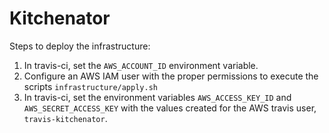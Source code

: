 # Kitchenator

Steps to deploy the infrastructure:
1. In travis-ci, set the `AWS_ACCOUNT_ID` environment variable.
2. Configure an AWS IAM user with the proper permissions to execute the scripts `infrastructure/apply.sh`
3. In travis-ci, set the environment variables `AWS_ACCESS_KEY_ID` and `AWS_SECRET_ACCESS_KEY` with the values 
created for the AWS travis user, `travis-kitchenator`.
